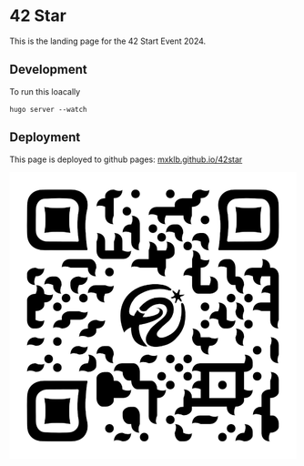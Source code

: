 # 42 Star

This is the landing page for the 42 Start Event 2024.

## Development

To run this loacally

    hugo server --watch

## Deployment

This page is deployed to github pages: [mxklb.github.io/42star](https://mxklb.github.io/42star)

![qr code image](static/img/qrcode.png)